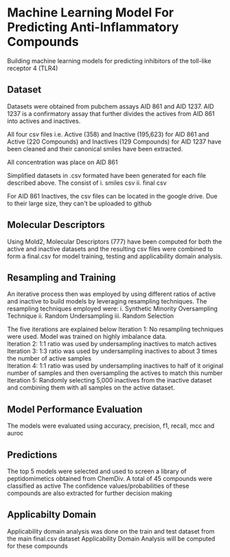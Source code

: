 # Machine Learning Model For Predicting Anti-Inflammatory Compounds
Building machine learning models for predicting inhibitors of the toll-like receptor 4 (TLR4)

## Dataset
Datasets were obtained from pubchem assays AID 861 and AID 1237. 
AID 1237 is a confirmatory assay that further divides the actives from AID 861 into actives and inactives.

All four csv files i.e. Active (358) and Inactive (195,623) for AID 861 and Active (220 Compounds) and Inactives (129 Compounds) for AID 1237 have been cleaned and their canonical smiles have been extracted.

All concentration was place on AID 861 

Simplified datasets in .csv formated have been generated for each file described above.
The consist of 
  i.  smiles csv
  ii. final csv

For AID 861 Inactives, the csv files can be located in the google drive. Due to their large size, they can't be uploaded to github 

## Molecular Descriptors
Using Mold2, Molecular Descriptors (777) have been computed for both the active and inactive datasets and the resulting csv files were combined to form a final.csv for model training, testing and applicability domain analysis.

## Resampling and Training
An iterative process then was employed by using different ratios of active and inactive to build models by leveraging resampling techniques.
The resampling techniques employed were:
  i. Synthetic Minority Oversampling Technique
  ii. Random Undersampling
  iii. Random Selection
  
The five iterations are explained below
Iteration 1: No resampling techniques were used. Model was trained on highly imbalance data.<br>
Iteration 2: 1:1 ratio was used by undersampling inactives to match actives <br>
Iteration 3: 1:3 ratio was used by undersampling inactives to about 3 times the number of active samples <br>
Iteration 4: 1:1 ratio was used by undersampling inactives to half of it original number of samples and then oversampling the actives to match this number <br>
Iteration 5: Randomly selecting 5,000 inactives from the inactive dataset and combining them with all samples on the active dataset. <br>

## Model Performance Evaluation
The models were evaluated using accuracy, precision, f1, recall, mcc and auroc

## Predictions
The top 5 models were selected and used to screen a library of peptidomimetics obtained from ChemDiv.
A total of 45 compounds were classified as active
The confidence values/probabilities of these compounds are also extracted for further decision making

## Applicabilty Domain
Applicability domain analysis was done on the train and test dataset from the main final.csv dataset
Applicability Domain Analysis will be computed for these compounds
